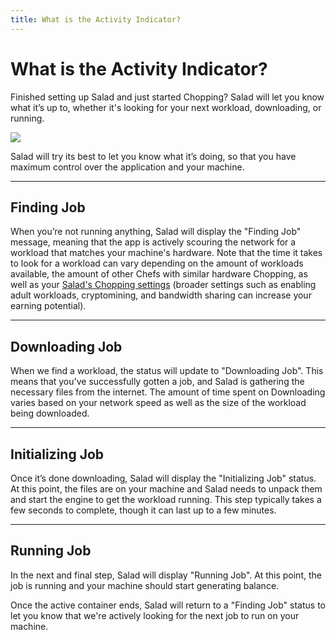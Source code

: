 ```yaml
---
title: What is the Activity Indicator?
---
```


# What is the Activity Indicator?

Finished setting up Salad and just started Chopping? Salad will let you know what it’s up to, whether it's looking for your next workload, downloading, or running.

![](https://s3.amazonaws.com/helpscout.net/docs/assets/615b47bfca9e0011a4434693/images/678d461f0d8f397d2f0e633b/file-epMDT4bJMe.png)

Salad will try its best to let you know what it’s doing, so that you have maximum control over the application and your machine.

* * *

## **Finding Job**

When you’re not running anything, Salad will display the "Finding Job" message, meaning that the app is actively scouring the network for a workload that matches your machine's hardware. Note that the time it takes to look for a workload can vary depending on the amount of workloads available, the amount of other Chefs with similar hardware Chopping, as well as your [Salad's Chopping settings](https://support.salad.com/article/353-salad-app-settings) (broader settings such as enabling adult workloads, cryptomining, and bandwidth sharing can increase your earning potential).

* * *

## **Downloading Job**

When we find a workload, the status will update to "Downloading Job". This means that you've successfully gotten a job, and Salad is gathering the necessary files from the internet. The amount of time spent on Downloading varies based on your network speed as well as the size of the workload being downloaded.

* * *

## **Initializing Job**

Once it’s done downloading, Salad will display the "Initializing Job" status. At this point, the files are on your machine and Salad needs to unpack them and start the engine to get the workload running. This step typically takes a few seconds to complete, though it can last up to a few minutes.

* * *

## **Running Job**

In the next and final step, Salad will display "Running Job". At this point, the job is running and your machine should start generating balance.

Once the active container ends, Salad will return to a "Finding Job" status to let you know that we're actively looking for the next job to run on your machine.
